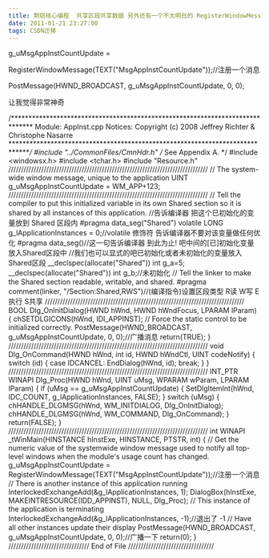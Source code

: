 ```yaml
---
title: 剽窃核心编程  共享区段共享数据 另外还有一个不太明白的 RegisterWindowMessage
date: 2011-01-21 23:27:00
tags: CSDN迁移
---
```

   g_uMsgAppInstCountUpdate =

 RegisterWindowMessage(TEXT("MsgAppInstCountUpdate"));//注册一个消息

   
 PostMessage(HWND_BROADCAST, g_uMsgAppInstCountUpdate, 0, 0);  
   
 让我觉得非常神奇  
 

 /****************************************************************************** Module: AppInst.cpp Notices: Copyright (c) 2008 Jeffrey Richter & Christophe Nasarre ******************************************************************************/ #include "../CommonFiles/CmnHdr.h" /* See Appendix A. */ #include <windowsx.h> #include <tchar.h> #include "Resource.h" /////////////////////////////////////////////////////////////////////////////// // The system-wide window message, unique to the application UINT g_uMsgAppInstCountUpdate = WM_APP+123; /////////////////////////////////////////////////////////////////////////////// // Tell the compiler to put this initialized variable in its own Shared section so it is shared by all instances of this application. //告诉编译器 把这个已初始化的变量放到 Shared 区段内 #pragma data_seg("Shared") volatile LONG g_lApplicationInstances = 0;//volatile 修饰符 告诉编译器不要对该变量做任何优化 #pragma data_seg()//这一句告诉编译器 到此为止! 吧中间的[已]初始化变量放入Shared区段中 //我们也可以显式的吧已初始化或者未初始化的变量放入 Shared区段 __declspec(allocate("Shared")) int g_a=5; __declspec(allocate("Shared")) int g_b;//未初始化 // Tell the linker to make the Shared section readable, writable, and shared. #pragma comment(linker, "/Section:Shared,RWS")//(编译指令)设置区段类型 R读 W写 E执行 S共享 /////////////////////////////////////////////////////////////////////////////// BOOL Dlg_OnInitDialog(HWND hWnd, HWND hWndFocus, LPARAM lParam) { chSETDLGICONS(hWnd, IDI_APPINST); // Force the static control to be initialized correctly. PostMessage(HWND_BROADCAST, g_uMsgAppInstCountUpdate, 0, 0);//广播消息 return(TRUE); } /////////////////////////////////////////////////////////////////////////////// void Dlg_OnCommand(HWND hWnd, int id, HWND hWndCtl, UINT codeNotify) { switch (id) { case IDCANCEL: EndDialog(hWnd, id); break; } } /////////////////////////////////////////////////////////////////////////////// INT_PTR WINAPI Dlg_Proc(HWND hWnd, UINT uMsg, WPARAM wParam, LPARAM lParam) { if (uMsg == g_uMsgAppInstCountUpdate) { SetDlgItemInt(hWnd, IDC_COUNT, g_lApplicationInstances, FALSE); } switch (uMsg) { chHANDLE_DLGMSG(hWnd, WM_INITDIALOG, Dlg_OnInitDialog); chHANDLE_DLGMSG(hWnd, WM_COMMAND, Dlg_OnCommand); } return(FALSE); } /////////////////////////////////////////////////////////////////////////////// int WINAPI _tWinMain(HINSTANCE hInstExe, HINSTANCE, PTSTR, int) { // Get the numeric value of the systemwide window message used to notify all top-level windows when the module's usage count has changed. g_uMsgAppInstCountUpdate = RegisterWindowMessage(TEXT("MsgAppInstCountUpdate"));//注册一个消息 // There is another instance of this application running InterlockedExchangeAdd(&g_lApplicationInstances, 1); DialogBox(hInstExe, MAKEINTRESOURCE(IDD_APPINST), NULL, Dlg_Proc); // This instance of the application is terminating InterlockedExchangeAdd(&g_lApplicationInstances, -1);//退出了 -1 // Have all other instances update their display PostMessage(HWND_BROADCAST, g_uMsgAppInstCountUpdate, 0, 0);//广播一下 return(0); } //////////////////////////////// End of File //////////////////////////////////  

   
 